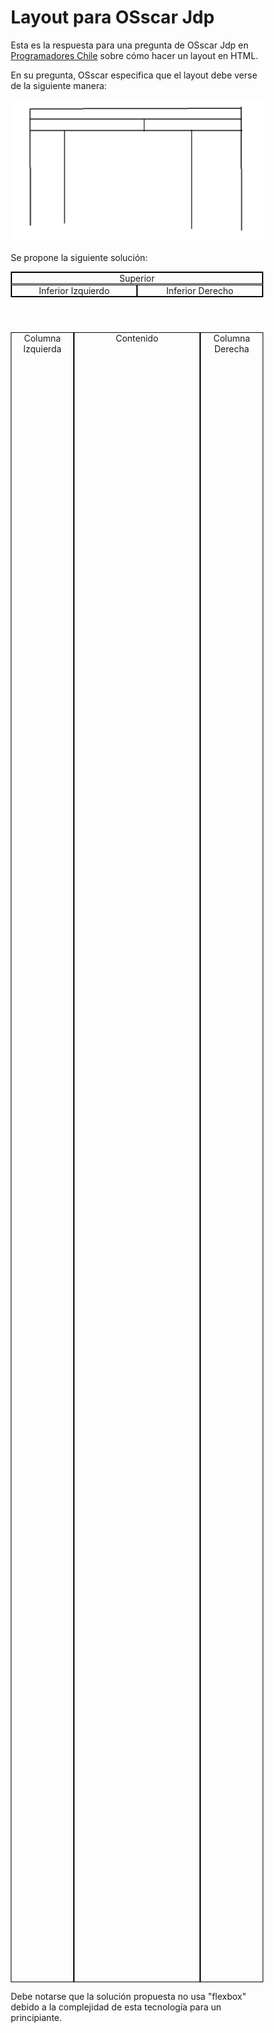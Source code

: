 # Layout para OSscar Jdp

Esta es la respuesta para una pregunta de OSscar Jdp en [Programadores Chile](https://www.facebook.com/groups/Programadores.Chile) sobre cómo hacer un layout en HTML.

En su pregunta, OSscar especifica que el layout debe verse de la siguiente manera:

![Imagen que especifica con lineas negras la forma que tiene que tener el layout.](requerimientos.jpg)

Se propone la siguiente solución:

<!DOCTYPE html>

<meta charset="utf-8">
<meta name="author" content="Cristóbal Ganter">

<title>Layout para OSscar Jdp</title>

<style>
    * {
        box-sizing: border-box;
    }

    header,
    div {
        border: 1px solid black;
        text-align: center;
    }

    header .izquierda,
    header .derecha {
        display: inline-block;
        vertical-align: middle;
        width: 50%;
    }

    .columna {
        display: inline-block;
        height: 66vh;
        vertical-align: top;
    }

    .columna.izquierda,
    .columna.derecha{
        width: 25%;
    }

    .columna.contenido {
        width: 50%;
    }
</style>

<header>
    <div class="superior">
        Superior
    </div><div class="izquierda">
        Inferior Izquierdo
    </div><div class="derecha">
        Inferior Derecho
    </div>
</header>

<div class="columna izquierda">
    Columna Izquierda
</div><div class="columna contenido">
    Contenido
</div><div class="columna derecha">
    Columna Derecha
</div>

Debe notarse que la solución propuesta no usa "flexbox" debido a la complejidad de esta tecnología para un principiante.
